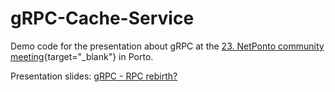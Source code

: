 # gRPC-Cache-Service

Demo code for the presentation about gRPC at the [23. NetPonto community meeting](http://netponto.org/reuniao/23a-reuniao-presencial-da-comunidade-netponto-no-porto/){target="_blank"} in Porto.

Presentation slides: [gRPC - RPC rebirth?](https://www.slideshare.net/LusBarbosa9/grpcrpc-rebirth)
